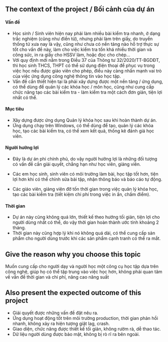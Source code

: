 ## The context of the project / Bối cảnh của dự án

#### Vấn đề

* Học sinh / Sinh viên hiện nay phải làm nhiều bài kiểm tra nhanh, ở dạng trắc nghiệm (cũng như điền từ), nhưng phải làm trên giấy, do truyền thống từ xưa nay là vậy, cũng như chưa có nền tảng nào hỗ trợ thực sự tốt cho vấn đề này, làm cho việc kiểm tra tốn khá nhiều thời gian và công sức, in ra giấy cho HSSV làm, hoặc đọc cho chép...
* Với quy định mới nằm trong Điều 37 của Thông tư 32/2020/TT-BGDĐT, thì học sinh THCS, THPT có thể sử dụng điện thoại để phục vụ trong việc học nếu được giáo viên cho phép, điều này càng nhấn mạnh vai trò của việc ứng dụng công nghệ thông tin vào học tập.
* Vấn đề cần thiết hiện tại là phải xây dựng được một nền tảng / ứng dụng, có thể dùng để quản lý các khóa học / môn học, cũng như cung cấp chức năng tạo các bài kiểm tra - làm kiểm tra một cách đơn giản, tiện lợi nhất có thể.

#### Mục tiêu

* Xây dựng được ứng dụng Quản lý khóa học sau khi hoàn thành dự án.
* Ứng dụng chạy trên Windows, có thể dùng để tạo, quản lý các khóa học, tạo các bài kiểm tra, có thể xem kết quả, thống kê đánh giá học viên.

#### Người hưởng lợi

* Đây là dự án phi chính phủ, do vậy người hưởng lợi là những đối tượng có vấn đề cần giải quyết, chẳng hạn như học viên, giảng viên.

* Các em học sinh, sinh viên có môi trường làm bài, học tập tốt hơn, tiện lợi hơn khi có thể chỉnh sửa bài tập, nhận thông báo và báo cáo tự động.
* Các giáo viên, giảng viên đỡ tốn thời gian trong việc quản lý khóa học, tạo các bài kiểm tra (tiết kiệm chi phí trong việc in ấn, chấm điểm).

#### Thời gian

* Dự án này cũng không quá lớn, thiết kế theo hướng tối giản, tiện lợi cho người dùng nhất có thể, do vậy thời gian hoàn thành ước tính khoảng 2 tháng.
* Thời gian này cũng hợp lý khi nó không quá dài, có thể cung cấp sản phẩm cho người dùng trước khi các sản phẩm cạnh tranh có thể ra mắt.

## Give the reason why you choose this topic

Muốn cung cấp cho người dạy và người học một công cụ học tập dựa trên công nghệ, giúp họ có thể tập trung vào việc học hơn, không phải quan tâm về vấn đề thời gian và chi phí, nâng cao năng suất

## Also present the expected outcome of this project

* Giải quyết được những vấn đề đặt nêu ra.
* Ứng dụng hoạt động tốt trên môi trường production, thời gian phản hồi nhanh, không xảy ra hiện tượng giật lag, crash.
* Giao diện, chức năng được thiết kế tối giản, không rườm rà, dễ thao tác.
* Dữ liệu người dùng được bảo mật, không bị rò rĩ ra bên ngoài.